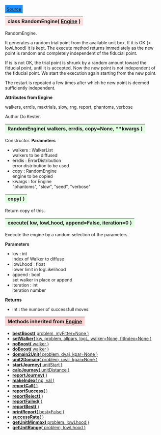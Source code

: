 ---
---

<div class="button">
  <span style="background-color: DodgerBlue; color: White;  border:5px solid DodgerBlue">
<a href=https://github.com/dokester/BayesicFitting/blob/master/BayesicFitting/source/RandomEngine.py target=_blank>Source</a></span></div>

<a name="RandomEngine"></a>
<table><thead style="background-color:#FFE0E0; width:100%"><tr><th style="text-align:left">
<strong>class RandomEngine(</strong> <a href="./Engine.html">Engine</a> )
</th></tr></thead></table>
<p>

RandomEngine.

It generates a random trial point from the available unit box.
If it is OK (> lowLhood) it is kept. 
The execute method returns immediately as the new point is random and 
completely independent of the fiducial point.

If is is not OK, the trial point is shrunk by a random amount toward 
the fiducial point, until it is accepted.
Now the new point is not independent of the fiducial point. We start 
the execution again starting from the new point. 

The restart is repeated a few times after which he new point is deemed
sufficiently independent. 

<b>Attributes from Engine</b>

walkers, errdis, maxtrials, slow, rng, report, phantoms, verbose

Author       Do Kester.


<a name="RandomEngine"></a>
<table><thead style="background-color:#E0FFE0; width:100%"><tr><th style="text-align:left">
<strong>RandomEngine(</strong> walkers, errdis, copy=None, **kwargs )
</th></tr></thead></table>
<p>

Constructor.
<b>Parameters</b>

* walkers  :  WalkerList<br>
    walkers to be diffused<br>
* errdis  :  ErrorDistribution<br>
    error distribution to be used<br>
* copy  :  RandomEngine<br>
    engine to be copied<br>
* kwargs  :  for Engine<br>
    "phantoms", "slow", "seed", "verbose"

<a name="copy"></a>
<table><thead style="background-color:#E0FFE0; width:100%"><tr><th style="text-align:left">
<strong>copy(</strong> )
</th></tr></thead></table>
<p>
Return copy of this. 

<a name="execute"></a>
<table><thead style="background-color:#E0FFE0; width:100%"><tr><th style="text-align:left">
<strong>execute(</strong> kw, lowLhood, append=False, iteration=0 )
</th></tr></thead></table>
<p>

Execute the engine by a random selection of the parameters.

<b>Parameters</b>

* kw  :  int<br>
    index of Walker to diffuse<br>
* lowLhood  :  float<br>
    lower limit in logLikelihood<br>
* append  :  bool<br>
    set walker in place or append<br>
* iteration  :  int<br>
    iteration number<br>

<b>Returns</b>

* int  :  the number of successfull moves<br>






<table><thead style="background-color:#FFD0D0; width:100%"><tr><th style="text-align:left">
<strong>Methods inherited from</strong> <a href="./Engine.html">Engine</a></th></tr></thead></table>


* [<strong>bestBoost(</strong> problem, myFitter=None ) ](./Engine.md#bestBoost)
* [<strong>setWalker(</strong> kw, problem, allpars, logL, walker=None, fitIndex=None ) ](./Engine.md#setWalker)
* [<strong>noBoost(</strong> walker ) ](./Engine.md#noBoost)
* [<strong>doBoost(</strong> walker ) ](./Engine.md#doBoost)
* [<strong>domain2Unit(</strong> problem, dval, kpar=None ) ](./Engine.md#domain2Unit)
* [<strong>unit2Domain(</strong> problem, uval, kpar=None ) ](./Engine.md#unit2Domain)
* [<strong>startJourney(</strong> unitStart ) ](./Engine.md#startJourney)
* [<strong>calcJourney(</strong> unitDistance ) ](./Engine.md#calcJourney)
* [<strong>reportJourney(</strong> ) ](./Engine.md#reportJourney)
* [<strong>makeIndex(</strong> np, val ) ](./Engine.md#makeIndex)
* [<strong>reportCall(</strong> )](./Engine.md#reportCall)
* [<strong>reportSuccess(</strong> )](./Engine.md#reportSuccess)
* [<strong>reportReject(</strong> )](./Engine.md#reportReject)
* [<strong>reportFailed(</strong> )](./Engine.md#reportFailed)
* [<strong>reportBest(</strong> )](./Engine.md#reportBest)
* [<strong>printReport(</strong> best=False ) ](./Engine.md#printReport)
* [<strong>successRate(</strong> ) ](./Engine.md#successRate)
* [<strong>getUnitMinmax(</strong> problem, lowLhood ) ](./Engine.md#getUnitMinmax)
* [<strong>getUnitRange(</strong> problem, lowLhood ) ](./Engine.md#getUnitRange)
